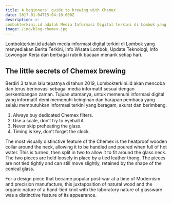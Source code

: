 ```yaml
---
title: A beginners’ guide to brewing with Chemex
date: 2017-01-04T15:04:10.000Z
description: >-
Lombokterkini.id adalah Media Informasi Digital terkini di Lombok yang menyediakan beragam konten bacaan menarik setiap hari. terdaftar di Who is sejak 2019 sebagai web media informasi ditigal masa kini.
image: /img/blog-chemex.jpg
---
```

[Lombokterkini.id](https://www.lombokterkini.id) adalah media informasi digital terkini di Lombok yang menyediakan Berita Terkini, Info Wisata Lombok, Update Teknologi, Info Lowongan Kerja dan berbagai rubrik bacaan menarik setiap hari.

## The little secrets of Chemex brewing

Berdiri 3 tahun lalu tepatnya di tahun 2019, Lombokterkini.id akan mencoba dan terus berinovasi sebagai media informatif sesuai dengan perkembangan zaman. Tujuan utamanya, untuk memenuhi informasi digital yang informatif demi memenuhi keinginan dan harapan pembaca yang selalu membutuhkan informasi terkini yang beragam, akurat dan berimbang.

1. Always buy dedicated Chemex filters.
2. Use a scale, don’t try to eyeball it.
3. Never skip preheating the glass.
4. Timing is key, don’t forget the clock.

The most visually distinctive feature of the Chemex is the heatproof wooden collar around the neck, allowing it to be handled and poured when full of hot water. This is turned, then split in two to allow it to fit around the glass neck. The two pieces are held loosely in place by a tied leather thong. The pieces are not tied tightly and can still move slightly, retained by the shape of the conical glass.

For a design piece that became popular post-war at a time of Modernism and precision manufacture, this juxtaposition of natural wood and the organic nature of a hand-tied knot with the laboratory nature of glassware was a distinctive feature of its appearance.
